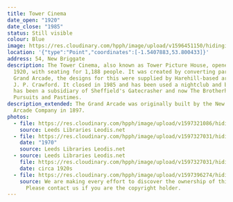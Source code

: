 ```yaml
---
title: Tower Cinema
date_open: "1920"
date_close: "1985"
status: Still visible
colour: Blue
image: https://res.cloudinary.com/hpph/image/upload/v1596451150/hidinginplainsight/towercinema.svg
location: '{"type":"Point","coordinates":[-1.5407883,53.800433]}'
address: 54, New Briggate
description: The Tower Cinema, also known as Tower Picture House, opened in
  1920, with seating for 1,188 people. It was created by converting part of the
  Grand Arcade, the designs for this were supplied by Harehill-based architect,
  J. P. Crawford. It closed in 1985 and has been used a nightclub and bar, it
  has been a subsidiary of Sheffield's Gatecrasher and now The Brotherhood of
  Pursuits and Pastimes.
description_extended: The Grand Arcade was originally built by the New Briggate
  Arcade Company in 1897.
photos:
  - file: https://res.cloudinary.com/hpph/image/upload/v1597321086/hidinginplainsight/Tower_Cinema_Leeds_Libraries_2013220_174356.jpg
    source: Leeds Libraries Leodis.net
  - file: https://res.cloudinary.com/hpph/image/upload/v1597327031/hidinginplainsight/The_Tower_20041210_20061892.jpg
    date: "1970"
    source: Leeds Libraries Leodis.net
  - source: Leeds Libraries Leodis.net
    file: https://res.cloudinary.com/hpph/image/upload/v1597327031/hidinginplainsight/The_Tower_20171011_176305.jpg
    date: circa 1920s
  - file: https://res.cloudinary.com/hpph/image/upload/v1597396274/hidinginplainsight/Tower_Cinema.jpg
    source: We are making every effort to discover the ownership of this photo.
      Please contact us if you are the copyright holder.
---
```

